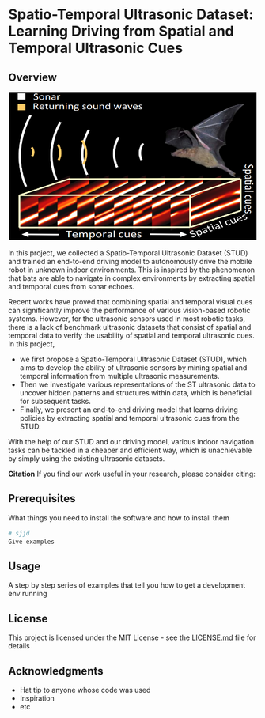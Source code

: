 <!--
 * @Author: Shuai Wang
 * @Github: https://github.com/wsustcid
 * @Version: 1.0.0
 * @Date: 2020-04-26 16:34:53
 * @LastEditTime: 2020-07-27 23:39:24
 -->

# Spatio-Temporal Ultrasonic Dataset: Learning Driving from Spatial and Temporal Ultrasonic Cues

## Overview
<div align=center> <img src=./doc/cover.png width=500, height=300 /></div>

In this project, we collected a Spatio-Temporal Ultrasonic Dataset
(STUD) and trained an end-to-end driving model to autonomously drive the mobile robot in unknown indoor environments. This is inspired by the phenomenon that bats are able to navigate in complex environments by extracting spatial and temporal cues from sonar echoes.


Recent works have proved that combining spatial and temporal visual cues can significantly improve the performance of various vision-based robotic systems. However, for the ultrasonic sensors used in most robotic tasks, there is a lack
of benchmark ultrasonic datasets that consist of spatial and temporal data to verify the usability of spatial and temporal ultrasonic cues. 
In this project, 
- we first propose a Spatio-Temporal Ultrasonic Dataset (STUD), which aims to
develop the ability of ultrasonic sensors by mining spatial and temporal information from multiple ultrasonic measurements.
- Then we investigate various representations of the ST ultrasonic data to uncover hidden patterns and structures within data, which is beneficial for subsequent tasks.
- Finally, we present an end-to-end driving model that learns driving policies by extracting spatial and temporal ultrasonic cues from the STUD. 

With the help of our STUD and our driving model, various indoor navigation tasks can be tackled in a cheaper and efficient way, which is unachievable by simply using the existing ultrasonic datasets. 

**Citation**
If you find our work useful in your research, please consider citing:


## Prerequisites

What things you need to install the software and how to install them

```python
# sjjd
Give examples
```

## Usage
A step by step series of examples that tell you how to get a development env running

## License

This project is licensed under the MIT License - see the [LICENSE.md](LICENSE.md) file for details

## Acknowledgments

* Hat tip to anyone whose code was used
* Inspiration
* etc

